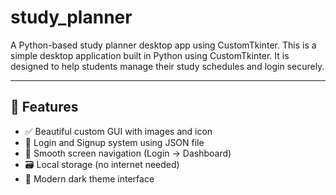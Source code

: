 # study_planner
A Python-based study planner desktop app using CustomTkinter.
This is a simple desktop application built in Python using CustomTkinter. It is designed to help students manage their study schedules and login securely.

---

## 🔧 Features

- ✅ Beautiful custom GUI with images and icon
- 🔐 Login and Signup system using JSON file
- 🧭 Smooth screen navigation (Login → Dashboard)
- 🗃️ Local storage (no internet needed)
- 🎨 Modern dark theme interface

